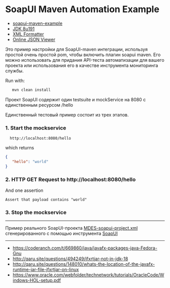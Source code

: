 # SoapUI Maven Automation Example

* [soapui-maven-example](https://github.com/O5ten/soapui-maven-example)
* [JDK 8u191](https://www.oracle.com/technetwork/java/javase/downloads/jdk8-downloads-2133151.html)
* [XML Formatter](https://www.freeformatter.com/xml-formatter.html)
* [Online JSON Viewer](http://jsonviewer.stack.hu)


Это пример настройки для SoapUI-maven интеграции, используя простой очень простой pom, чтобы включить плагин soapui maven.
Его можно использовать для придания API-теста автоматизации для вашего проекта или использования его в качестве инструмента мониторинга службы.

Run with:
```bash
   mvn clean install
```

Проект SoapUI содержит один testsuite и mockService на 8080 с единственным ресурсом /hello

Единственный тестовый пример состоит из трех этапов.
### 1. Start the mockservice
```
  http://localhost:8080/hello
```
which returns 
```json
{
   "hello": "world"
}
```

### 2. HTTP GET Request to http://localhost:8080/hello
And one assertion
```
Assert that payload contains "world"
```

### 3. Stop the mockservice


---

Пример реального SoapUI-проекта [MDES-soapui-project.xml](MDES-soapui-project.xml) сгенерированного с помощью инструмента [SoapUI](https://www.soapui.org)  

---


* https://coderanch.com/t/669860/java/javafx-packages-java-Fedora-Gnu
* http://qaru.site/questions/494249/jfxrtjar-not-in-jdk-18
* http://qaru.site/questions/148010/whats-the-location-of-the-javafx-runtime-jar-file-jfxrtjar-on-linux
* https://www.oracle.com/webfolder/technetwork/tutorials/OracleCode/Windows-HOL-setup.pdf

